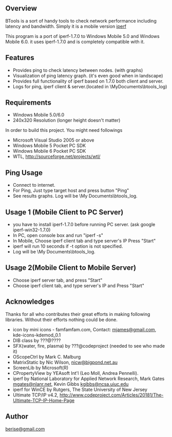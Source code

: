 Overview
--------
BTools is a sort of handy tools to check network performance including latency and bandwidth.
Simply it is a mobile version [iperf](https://iperf.fr)

This program is a port of iperf-1.7.0 to Windows Mobile 5.0 and Windows Mobile 6.0.
it uses iperf-1.7.0 and is completely compatible with it. 

Features
--------
 - Provides ping to check latency between nodes. (with graphs) 
 - Visualization of ping latency graph. (it's even good when in landscape)
 - Provides full functionality of iperf based on 1.7.0 both client and server.
 - Logs for ping, iperf client & server.(located in \MyDocuments\btools_log)


Requirements
------------
- Windows Mobile 5.0/6.0
- 240x320 Resolution (longer height doesn't matter)

In order to build this project. You might need followings
 - Microsoft Visual Studio 2005 or above
 - Windows Mobile 5 Pocket PC SDK
 - Windows Mobile 6 Pocket PC SDK
 - WTL, http://sourceforge.net/projects/wtl/


Ping Usage
----------
- Connect to internet.
- For Ping, Just type target host and press button "Ping"
- See results graphs. Log will be \My Documents\btools_log.


Usage 1 (Mobile Client to PC Server)
-----------------------------------------
- you have to install iperf-1.7.0 before running PC server. (ask google iperf-win32-1.7.0)
- In PC, open console box and run "iperf -s"
- In Mobile, Choose iperf client tab and type server's IP Press "Start"
- iperf will run 10 seconds if -t option is not specified.
- Log will be \My Documents\btools_log.

Usage 2(Mobile Client to Mobile Server)
---------------------------------------------
- Choose iperf server tab, and press "Start"
- Choose iperf client tab, and type server's IP and Press "Start"

Acknowledges
------------
Thanks for all who contributes their great efforts in making following libraries. 
Without their efforts nothing could be done.

 - icon by mini icons - famfamfam.com,  Contact: mjames@gmail.com, kde-icons-kdemod_0.1
 - DIB class by ???@????
 - SFX(water, fire, plasma) by ???@codeproject (needed to see who made it)
 - OScopeCtrl by Mark C. Malburg
 - MatrixStatic by Nic Wilson, nicw@bigpond.net.au
 - ScreenLib by Microsoft(R)
 - CPropertyView by YEAsoft Int'l (Leo Moll, Andrea Pennelli).
 - iperf by National Laboratory for Applied Network Research, 
          Mark Gates <mgates@nlanr.net>,  Kevin Gibbs <kgibbs@ncsa.uiuc.edu> 
 - iperf for WinCE by Rutgers, The State University of New Jersey
 - Ultimate TCP/IP v4.2, http://www.codeproject.com/Articles/20181/The-Ultimate-TCP-IP-Home-Page

Author
------
berise@gmail.com
